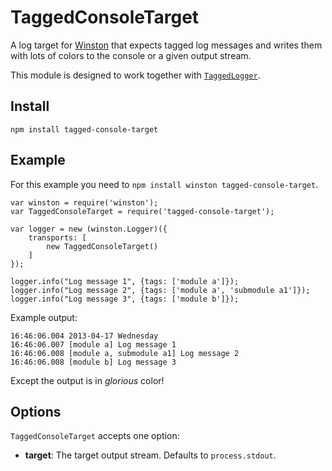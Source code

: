 TaggedConsoleTarget
===================

A log target for [Winston](https://npmjs.org/package/winston) that expects tagged log messages and writes them with lots of colors to the console or a given output stream.

This module is designed to work together with [`TaggedLogger`](https://npmjs.org/package/tagged-logger).

Install
-------

    npm install tagged-console-target

Example
-------

For this example you need to `npm install winston tagged-console-target`.

	var winston = require('winston');
	var TaggedConsoleTarget = require('tagged-console-target');

	var logger = new (winston.Logger)({
		transports: [
			new TaggedConsoleTarget()
		]
	});

	logger.info("Log message 1", {tags: ['module a']});
	logger.info("Log message 2", {tags: ['module a', 'submodule a1']});
	logger.info("Log message 3", {tags: ['module b']});


Example output:

	16:46:06.004 2013-04-17 Wednesday
	16:46:06.007 [module a] Log message 1
	16:46:06.008 [module a, submodule a1] Log message 2
	16:46:06.008 [module b] Log message 3

Except the output is in *glorious* color!

Options
-------

`TaggedConsoleTarget` accepts one option:

 * **target**: The target output stream. Defaults to `process.stdout`.
